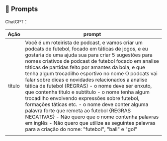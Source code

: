 ## 🧠 Prompts


ChatGPT：

|   Ação   | prompt                                                                                                                                                                                                                                                                         |
| :------: | ------------------------------------------------------------------------------------------------------------------------------------------------------------------------------------------------------------------------------------------------------------------------------ |
|  título  | Você é um roteirista de podcast, e vamos criar um podcats de futebol, focado em táticas de jogos, e eu gostaria de uma ajuda sua para criar 5 sugestões para nomes criativos de podcast de futebol focado em analise táticas de partidas feito por amantes da bola, e que tenha algum trocadilho esportivo no nome O podcats vai falar sobre dicas e novidades relacionados a analise tática de futebol {REGRAS} - o nome deve ser enxuto, que contenha titulo e subtítulo - o nome tenha algum trocadilho envolvendo expressões sobre futebol, formações táticas etc. - o nome deve conter alguma palavra forte que remeta ao futebol {REGRAS NEGATIVAS} - Não quero que o nome contenha palavras em inglês - Não quero que utilize as seguintes palavras para a criação do nome: "futebol", "ball" e "gol" 
                                                        |


